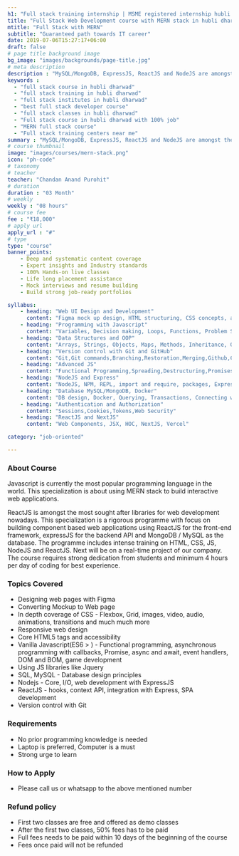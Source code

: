 ```yaml
---
h1: "Full stack training internship | MSME registered internship hubli | MERN stack training"
title: "Full Stack Web Development course with MERN stack in hubli dharwad"
mtitle: "Full Stack with MERN"
subtitle: "Guaranteed path towards IT career"
date: 2019-07-06T15:27:17+06:00
draft: false
# page title background image
bg_image: "images/backgrounds/page-title.jpg"
# meta description
description : "MySQL/MongoDB, ExpressJS, ReactJS and NodeJS are amongst the most popular technologies in the software industry right now.We offer best full stack course in Hubli Dharwad region"
keywords : 
  - "full stack course in hubli dharwad"
  - "full stack training in hubli dharwad"
  - "full stack institutes in hubli dharwad"
  - "best full stack developer course"
  - "full stack classes in hubli dharwad"
  - "Full stack course in hubli dharwad with 100% job"
  - "MERN full stack course"
  - "Full stack training centers near me"
summary : "MySQL/MongoDB, ExpressJS, ReactJS and NodeJS are amongst the most popular technologies in the software industry right now."
# course thumbnail
image: "images/courses/mern-stack.png"
icon: "ph-code"
# taxonomy
# teacher
teacher: "Chandan Anand Purohit"
# duration
duration : "03 Month"
# weekly
weekly : "08 hours"
# course fee
fee : "₹18,000"
# apply url
apply_url : "#"
# type
type: "course"
banner_points:
    - Deep and systematic content coverage
    - Expert insights and Industry standards
    - 100% Hands-on live classes
    - Life long placement assistance
    - Mock interviews and resume building
    - Build strong job-ready portfolios

syllabus:
    - heading: "Web UI Design and Development"
      content: "Figma mock up design, HTML structuring, CSS concepts, animations, Developing static pages"
    - heading: "Programming with Javascript"
      content: "Variables, Decision making, Loops, Functions, Problem Solving"
    - heading: "Data Structures and OOP"
      content: "Arrays, Strings, Objects, Maps, Methods, Inheritance, Overriding, Game Development"
    - heading: "Version control with Git and GitHub"
      content: "Git,Git commands,Branching,Restoration,Merging,Github,Contributing to open source" 
    - heading: "Advanced JS"
      content: "Functional Programming,Spreading,Destructuring,Promises,JSON,Rest API"
    - heading: "NodeJS and Express"
      content: "NodeJS, NPM, REPL, import and require, packages, ExpressJS, Routing, Middlewares"
    - heading: "Database MySQL/MongoDB, Docker"
      content: "DB design, Docker, Querying, Transactions, Connecting with Express"
    - heading: "Authentication and Authorization"
      content: "Sessions,Cookies,Tokens,Web Security"
    - heading: "ReactJS and NextJS"
      content: "Web Components, JSX, HOC, NextJS, Vercel"

category: "job-oriented" 

---
```



### About Course
Javascript is currently the most popular programming language in the world. This specialization is about using MERN stack to build interactive web applications.

ReactJS is amongst the most sought after libraries for web development nowadays. This specialization is a rigorous programme with focus on building component based web applications using ReactJS for the front-end framework, expressJS for the backend API and MongoDB / MySQL as the database. The programme includes intense training on HTML, CSS, JS, NodeJS and ReactJS. Next will be on a real-time project of our company. The course requires strong dedication from students and minimum 4 hours per day of coding for best experience.

### Topics Covered
* Designing web pages with Figma
* Converting Mockup to Web page 
* In depth coverage of CSS - Flexbox, Grid, images, video, audio, animations, transitions and much much more
* Responsive web design
* Core HTML5 tags and accessibility
* Vanilla Javascript(ES6 > ) - Functional programming, asynchronous programming with callbacks, Promise, async and await, event handlers, DOM and BOM, game development
* Using JS libraries like Jquery
* SQL, MySQL - Database design principles
* Nodejs - Core, I/O, web development with ExpressJS
* ReactJS - hooks, context API, integration with Express, SPA development
* Version control with Git

### Requirements
* No prior programming knowledge is needed
* Laptop is preferred, Computer is a must
* Strong urge to learn 


### How to Apply

* Please call us or whatsapp to the above mentioned number


### Refund policy
* First two classes are free and offered as demo classes
* After the first two classes, 50% fees has to be paid
* Full fees needs to be paid within 10 days of the beginning of the course
* Fees once paid will not be refunded
